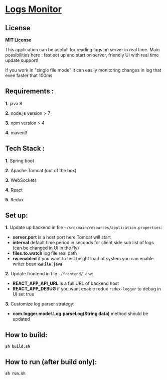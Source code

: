 # [Logs Monitor](https://github.com/sweetca/logger)

## License 
**MIT License**

This application can be usefull for reading logs on server in real time.
Main possibilities here : fast set up and start on server, friendly UI with real time update support!

If you work in "single file mode" it can easily monitoring changes in log that even faster that 100ms 

## Requirements :
**1.** java 8

**2.** node.js version > 7

**3.** npm version > 4

**4.** maven3

## Tech Stack :

**1.** Spring boot

**2.** Apache Tomcat (out of the box)

**3.** WebSockets

**4.** React

**5.** Redux

## Set up:

**1.** Update up backend in file `~/src/main/resources/application.properties`:

- **server.port** is a host port here Tomcat will start
- **interval** default time period in seconds for client side sub list of logs (can be changed in UI in the fly)
- **files.to.watch** log file real path
- **rw.enabled** if you want to test height load of system you can enable writer bean **`RwFile.java`**

**2.** Update frontend in file `~/frontend/.env`:

- **REACT_APP_API_URL** is a full URL of backend host
- **REACT_APP_DEBUG** if you want enable redux `redux-logger` to debug in UI set true

**3.** Customize log parser strategy:

- **com.logger.model.Log.parseLog(String data)** method should be updated

## How to build:
**`sh build.sh`**

## How to run (after build only):
**`sh run.sh`**